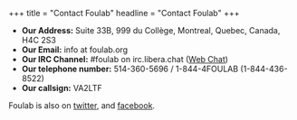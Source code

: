 +++
title = "Contact Foulab"
headline = "Contact Foulab"
+++

*    **Our Address:** Suite 33B, 999 du Collège, Montreal, Quebec, Canada, H4C 2S3
*    **Our Email:** info at foulab.org
*    **Our IRC Channel:** #foulab on irc.libera.chat (<a href="https://web.libera.chat/?channels=#foulab" target="_self">Web Chat</a>)
*    **Our telephone number:** 514-360-5696 / 1-844-4FOULAB (1-844-436-8522)
*    **Our callsign:** VA2LTF

Foulab is also on [twitter](http://twitter.com/foulab), and [facebook](https://www.facebook.com/groups/144161830009/).
